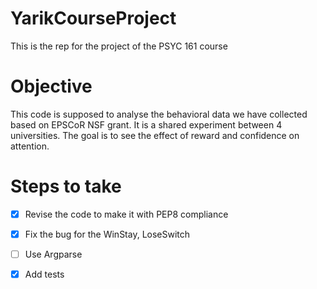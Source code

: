 # YarikCourseProject
This is the rep for the project of the PSYC 161 course

  # Objective
  This code is supposed to analyse the behavioral data we have collected based on EPSCoR NSF grant. It is a shared experiment between 4 universities. The goal is to see the effect of reward and confidence on attention.
  
  # Steps to take
  - [X] Revise the code to make it with PEP8 compliance
  - [X] Fix the bug for the WinStay, LoseSwitch
  - [ ] Use Argparse
  - [X] Add tests

